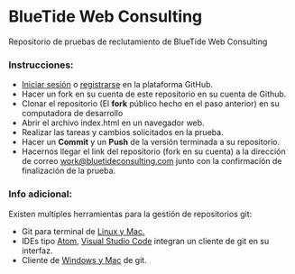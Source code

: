 # BlueTide Web Consulting

Repositorio de pruebas de reclutamiento de BlueTide Web Consulting



### Instrucciones:

- [Iniciar sesión](https://github.com/login) o [registrarse](https://github.com/join?source=login) en la plataforma GitHub.
- Hacer un fork en su cuenta de este repositorio en su cuenta de Github.
- Clonar el repositorio (El **fork** público hecho en el paso anterior) en su computadora de desarrollo
- Abrir el archivo index.html en un navegador web.
- Realizar las tareas y cambios solicitados en la prueba.
- Hacer un **Commit** y un **Push** de la versión terminada a su repositorio.
- Hacernos llegar el link del repositorio (fork en su cuenta) a la dirección de correo work@bluetideconsulting.com junto con la confirmación de finalización de la prueba.



### Info adicional:

Existen multiples herramientas para la gestión de repositorios git:

- Git para terminal de [Linux y Mac.](https://www.liquidweb.com/kb/install-git-ubuntu-16-04-lts/)
- IDEs tipo [Atom](https://atom.io/), [Visual Studio Code](https://code.visualstudio.com/) integran un cliente de git en su interfaz.
- Cliente de [Windows y Mac](https://desktop.github.com/) de git.
